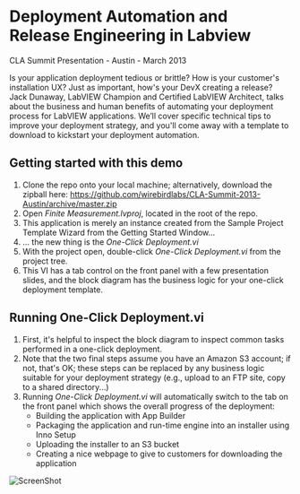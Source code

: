 Deployment Automation and Release Engineering in Labview
=================================================================
CLA Summit Presentation - Austin - March 2013

Is your application deployment tedious or brittle? How is your customer's installation UX? Just as important, how's your DevX creating a release? Jack Dunaway, LabVIEW Champion and Certified LabVIEW Architect, talks about the business and human benefits of automating your deployment process for LabVIEW applications. We’ll cover specific technical tips to improve your deployment strategy, and you'll come away with a template to download to kickstart your deployment automation.

Getting started with this demo
------------------------------
1. Clone the repo onto your local machine; alternatively, download the zipball here: https://github.com/wirebirdlabs/CLA-Summit-2013-Austin/archive/master.zip
2. Open _Finite Measurement.lvproj_, located in the root of the repo.
3. This application is merely an instance created from the Sample Project Template Wizard from the Getting Started Window...
4. ... the new thing is the _One-Click Deployment.vi_
5. With the project open, double-click _One-Click Deployment.vi_ from the project tree.
6. This VI has a tab control on the front panel with a few presentation slides, and the block diagram has the business logic for your one-click deployment template.

Running One-Click Deployment.vi
-------------------------------
1. First, it's helpful to inspect the block diagram to inspect common tasks performed in a one-click deployment.
2. Note that the two final steps assume you have an Amazon S3 account; if not, that's OK; these steps can be replaced by any business logic suitable for your deployment strategy (e.g., upload to an FTP site, copy to a shared directory...)
3. Running _One-Click Deployment.vi_ will automatically switch to the tab on the front panel which shows the overall progress of the deployment:
   * Building the application with App Builder
   * Packaging the application and run-time engine into an installer using Inno Setup
   * Uploading the installer to an S3 bucket
   * Creating a nice webpage to give to customers for downloading the application
 
![ScreenShot](https://raw.github.com/wirebirdlabs/CLA-Summit-2013-Austin/master/documentation/Presentation-Welcome-Slide.png)
